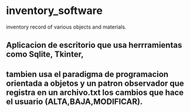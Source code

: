 # inventory_software
 inventory record of various objects and materials.
 ## Aplicacion de escritorio que usa herrramientas como Sqlite, Tkinter, 
 ## tambien usa el paradigma de programacion orientada a objetos y un patron observador que registra en un archivo.txt los cambios que hace el usuario (ALTA,BAJA,MODIFICAR). 
 
 
